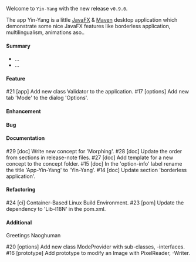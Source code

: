 Welcome to `Yin-Yang` with the new release `v0.9.0`.

The app Yin-Yang is a little [JavaFX] &amp; [Maven] desktop application which 
demonstrate some nice JavaFX features like borderless application, multilingualism, 
animations aso..



#### Summary
* ...
* ...



#### Feature
#21 [app] Add new class Validator to the application.
#17 [options] Add new tab 'Mode' to the dialog 'Options'.



#### Enhancement



#### Bug



#### Documentation
#29 [doc] Write new concept for 'Morphing'.
#28 [doc] Update the order from sections in release-note files.
#27 [doc] Add template for a new concept to the concept folder.
#15 [doc] In the 'option-info' label rename the title 'App-Yin-Yang' to 'Yin-Yang'.
#14 [doc] Update section 'borderless application'.



#### Refactoring
#24 [ci] Container-Based Linux Build Environment.
#23 [pom] Update the dependency to 'Lib-I18N' in the pom.xml.



#### Additional



Greetings
Naoghuman



[//]: # (Images)



[//]: # (Links)
[JavaFX]:http://docs.oracle.com/javase/8/javase-clienttechnologies.htm
[Maven]:http://maven.apache.org/



[//]: # (Issues which will be integrated in this release)
#20 [options] Add new class ModeProvider with sub-classes, -interfaces.
#16 [prototype] Add prototype to modify an Image with PixelReader, -Writer.
